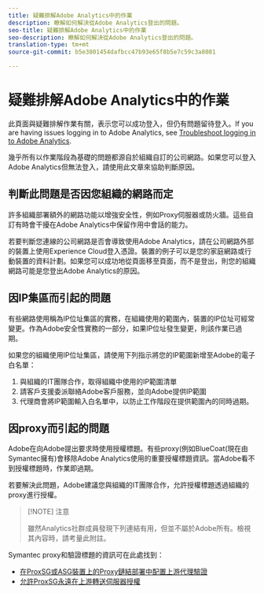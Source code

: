```yaml
---
title: 疑難排解Adobe Analytics中的作業
description: 瞭解如何解決從Adobe Analytics登出的問題。
seo-title: 疑難排解Adobe Analytics中的作業
seo-description: 瞭解如何解決從Adobe Analytics登出的問題。
translation-type: tm+mt
source-git-commit: b5e3801454dafbcc47b93e65f8b5e7c59c3a8081

---
```



# 疑難排解Adobe Analytics中的作業

此頁面與疑難排解作業有關，表示您可以成功登入，但仍有問題留待登入。If you are having issues logging in to Adobe Analytics, see [Troubleshoot logging in to Adobe Analytics](troubleshoot-login.md).

幾乎所有以作業階段為基礎的問題都源自於組織自訂的公司網路。如果您可以登入Adobe Analytics但無法登入，請使用此文章來協助判斷原因。

## 判斷此問題是否因您組織的網路而定

許多組織部署額外的網路功能以增強安全性，例如Proxy伺服器或防火牆。這些自訂有時會干擾在Adobe Analytics中保留作用中會話的能力。

若要判斷您連線的公司網路是否會導致使用Adobe Analytics，請在公司網路外部的裝置上使用Experience Cloud登入憑證。裝置的例子可以是您的家庭網路或行動裝置的資料計劃。如果您可以成功地從頁面移至頁面，而不是登出，則您的組織網路可能是您登出Adobe Analytics的原因。

## 因IP集區而引起的問題

有些網路使用稱為IP位址集區的實務，在組織使用的範圍內，裝置的IP位址可經常變更。作為Adobe安全性實務的一部分，如果IP位址發生變更，則該作業已過期。

如果您的組織使用IP位址集區，請使用下列指示將您的IP範圍新增至Adobe的電子白名單：

1. 與組織的IT團隊合作，取得組織中使用的IP範圍清單
2. 請客戶支援委派聯絡Adobe客戶服務，並向Adobe提供IP範圍
3. 代理商會將IP範圍輸入白名單中，以防止工作階段在提供範圍內的同時過期。

## 因proxy而引起的問題

Adobe在向Adobe提出要求時使用授權標題。有些proxy(例如BlueCoat(現在由Symantec擁有)會移除Adobe Analytics使用的重要授權標題資訊。當Adobe看不到授權標題時，作業即過期。

若要解決此問題，Adobe建議您與組織的IT團隊合作，允許授權標題透過組織的proxy進行授權。

> [!NOTE] 注意
>
> 雖然Analytics社群成員發現下列連結有用，但並不屬於Adobe所有。檢視其內容時，請考量此附註。

Symantec proxy和驗證標題的資訊可在此處找到：

* [在ProxSG或ASG裝置上的Proxy鏈結部署中配置上游代理驗證](https://support.symantec.com/en_US/article.TECH246122.html)
* [允許ProxSG永遠在上游轉送伺服器授權](https://support.symantec.com/en_US/article.TECH244708.html)
